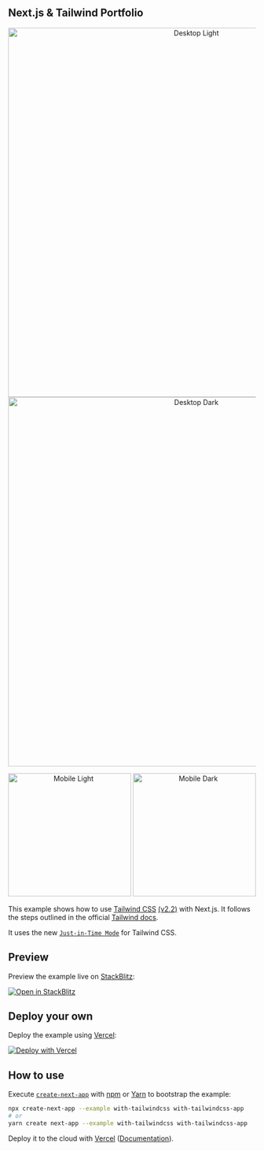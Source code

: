 ## Next.js & Tailwind Portfolio

</p>

<p align="center">
<img src="https://user-images.githubusercontent.com/47937044/134431079-6c3c0034-a0db-44bc-a408-a77969cac87c.png" width="750" alt="Desktop Light" />
<img src="https://user-images.githubusercontent.com/47937044/134431083-3b3310cc-462d-44b2-a9ca-c626ea1cd331.png" width="750" alt="Desktop Dark" />
</p>

<p align="center">
<img src="https://user-images.githubusercontent.com/47937044/134431092-e93775b8-1b65-41e7-85e3-ada036cc781b.png" width="250" alt="Mobile Light" />
<img src="https://user-images.githubusercontent.com/47937044/134431100-8993aaaf-b944-477a-a358-38ee7b34a25d.png" width="250" alt="Mobile Dark" />
</p>

This example shows how to use [Tailwind CSS](https://tailwindcss.com/) [(v2.2)](https://blog.tailwindcss.com/tailwindcss-2-2) with Next.js. It follows the steps outlined in the official [Tailwind docs](https://tailwindcss.com/docs/guides/nextjs).

It uses the new [`Just-in-Time Mode`](https://tailwindcss.com/docs/just-in-time-mode) for Tailwind CSS.

## Preview

Preview the example live on [StackBlitz](http://stackblitz.com/):

[![Open in StackBlitz](https://developer.stackblitz.com/img/open_in_stackblitz.svg)](https://stackblitz.com/github/vercel/next.js/tree/canary/examples/with-tailwindcss)

## Deploy your own

Deploy the example using [Vercel](https://vercel.com?utm_source=github&utm_medium=readme&utm_campaign=next-example):

[![Deploy with Vercel](https://vercel.com/button)](https://vercel.com/new/git/external?repository-url=https://github.com/vercel/next.js/tree/canary/examples/with-tailwindcss&project-name=with-tailwindcss&repository-name=with-tailwindcss)

## How to use

Execute [`create-next-app`](https://github.com/vercel/next.js/tree/canary/packages/create-next-app) with [npm](https://docs.npmjs.com/cli/init) or [Yarn](https://yarnpkg.com/lang/en/docs/cli/create/) to bootstrap the example:

```bash
npx create-next-app --example with-tailwindcss with-tailwindcss-app
# or
yarn create next-app --example with-tailwindcss with-tailwindcss-app
```

Deploy it to the cloud with [Vercel](https://vercel.com/new?utm_source=github&utm_medium=readme&utm_campaign=next-example) ([Documentation](https://nextjs.org/docs/deployment)).
